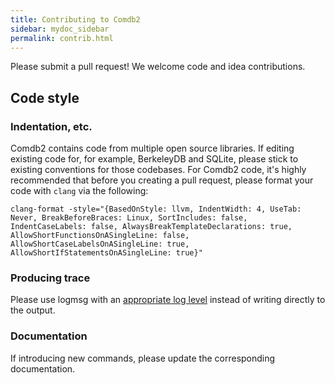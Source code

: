 ```yaml
---
title: Contributing to Comdb2
sidebar: mydoc_sidebar
permalink: contrib.html
---
```


Please submit a pull request!  We welcome code and idea contributions.

## Code style

### Indentation, etc.

Comdb2 contains code from multiple open source libraries.   If editing existing code for, for example, BerkeleyDB and
SQLite, please stick to existing conventions for those codebases.  For Comdb2 code, it's highly recommended that
before you creating a pull request, please format your code with `clang` via the following:

```
clang-format -style="{BasedOnStyle: llvm, IndentWidth: 4, UseTab: Never, BreakBeforeBraces: Linux, SortIncludes: false, IndentCaseLabels: false, AlwaysBreakTemplateDeclarations: true, AllowShortFunctionsOnASingleLine: false, AllowShortCaseLabelsOnASingleLine: true, AllowShortIfStatementsOnASingleLine: true}"
```

### Producing trace

Please use logmsg with an [appropriate log level](op.html#logmsg-level) instead of writing directly to the output.

### Documentation

If introducing new commands, please update the corresponding documentation.
